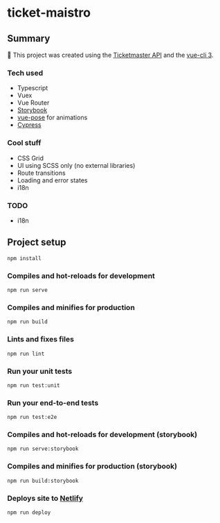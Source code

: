 # ticket-maistro

## Summary

:rocket: This project was created using the [Ticketmaster API](https://developer.ticketmaster.com/) and the [vue-cli 3](https://cli.vuejs.org/).

### Tech used

- Typescript
- Vuex
- Vue Router
- [Storybook](https://storybook.js.org)
- [vue-pose](https://popmotion.io/pose/learn/vue-get-started/) for animations
- [Cypress](https://cypres.io)

### Cool stuff

- CSS Grid
- UI using SCSS only (no external libraries)
- Route transitions
- Loading and error states
- i18n

### TODO

- i18n

## Project setup

```
npm install
```

### Compiles and hot-reloads for development

```
npm run serve
```

### Compiles and minifies for production

```
npm run build
```

### Lints and fixes files

```
npm run lint
```

### Run your unit tests

```
npm run test:unit
```

### Run your end-to-end tests

```
npm run test:e2e
```

### Compiles and hot-reloads for development (storybook)

```
npm run serve:storybook
```

### Compiles and minifies for production (storybook)

```
npm run build:storybook
```

### Deploys site to [Netlify](https://www.netlify.com/)

```
npm run deploy
```
